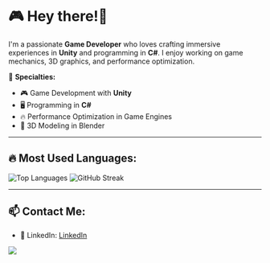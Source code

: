 # 🎮 Hey there!👋

I'm a passionate **Game Developer** who loves crafting immersive experiences in **Unity** and programming in **C#**. I enjoy working on game mechanics, 3D graphics, and performance optimization.

🚀 **Specialties:**
- 🎮 Game Development with **Unity**
- 🖥️ Programming in **C#**
- 🔥 Performance Optimization in Game Engines
- 🎨 3D Modeling in Blender

---

## 🔥 Most Used Languages:
![Top Languages](https://github-readme-stats.vercel.app/api/top-langs/?username=PatrickMonsterr&layout=compact&theme=dark)
![GitHub Streak](https://github-readme-streak-stats.herokuapp.com/?user=PatrickMonsterr&theme=dark)


---

## 📫 Contact Me:
- 💼 LinkedIn: [LinkedIn](https://www.linkedin.com/in/patryk-budniok-b02292331/)

![](https://komarev.com/ghpvc/?username=PatrickMonsterr&color=blue)
